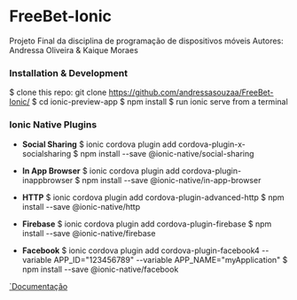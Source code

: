 # FreeBet-Ionic

Projeto Final da disciplina de programação de dispositivos móveis
Autores: Andressa Oliveira & Kaique Moraes

### Installation & Development

$ clone this repo: git clone https://github.com/andressasouzaa/FreeBet-Ionic/
$ cd ionic-preview-app
$ npm install
$ run ionic serve from a terminal

### Ionic Native Plugins

* **Social Sharing**
$ ionic cordova plugin add cordova-plugin-x-socialsharing
$ npm install --save @ionic-native/social-sharing

* **In App Browser**
$ ionic cordova plugin add cordova-plugin-inappbrowser
$ npm install --save @ionic-native/in-app-browser

* **HTTP**
$ ionic cordova plugin add cordova-plugin-advanced-http
$ npm install --save @ionic-native/http

* **Firebase**
$ ionic cordova plugin add cordova-plugin-firebase
$ npm install --save @ionic-native/firebase

* **Facebook**
$ ionic cordova plugin add cordova-plugin-facebook4 --variable APP_ID="123456789" --variable APP_NAME="myApplication"
$ npm install --save @ionic-native/facebook

[`Documentação](https://ionicframework.com/docs/native/facebook/)
